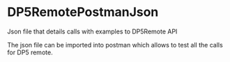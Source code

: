 # DP5RemotePostmanJson
Json file that details calls with examples to DP5Remote API

The json file can be imported into postman which allows to test all the calls for DP5 remote.
